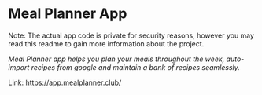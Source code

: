 # Meal Planner App

Note: The actual app code is private for security reasons, however you may read this readme to gain more information about the project.

*Meal Planner app helps you plan your meals throughout the week, auto-import recipes from google and maintain a bank of recipes seamlessly.*

Link: https://app.mealplanner.club/


